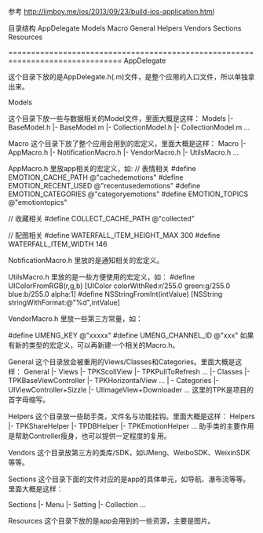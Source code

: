 参考 http://limboy.me/ios/2013/09/23/build-ios-application.html

目录结构
	AppDelegate
	Models
	Macro
	General
	Helpers
	Vendors
	Sections
	Resources

===============================================================================
AppDelegate

这个目录下放的是AppDelegate.h(.m)文件，是整个应用的入口文件，所以单独拿出来。

Models

这个目录下放一些与数据相关的Model文件，里面大概是这样：
Models
    |- BaseModel.h
    |- BaseModel.m
    |- CollectionModel.h
    |- CollectionModel.m
    ...

Macro
这个目录下放了整个应用会用到的宏定义，里面大概是这样：
Macro
    |- AppMacro.h
    |- NotificationMacro.h
    |- VendorMacro.h
    |- UtilsMacro.h
    ...

AppMacro.h 里放app相关的宏定义，如:
// 表情相关
#define EMOTION_CACHE_PATH @"cachedemotions"
#define EMOTION_RECENT_USED @"recentusedemotions"
#define EMOTION_CATEGORIES @"categoryemotions"
#define EMOTION_TOPICS @"emotiontopics"

// 收藏相关
#define COLLECT_CACHE_PATH @"collected"

// 配图相关
#define WATERFALL_ITEM_HEIGHT_MAX 300
#define WATERFALL_ITEM_WIDTH 146

NotificationMacro.h 里放的是通知相关的宏定义。

UtilsMacro.h 里放的是一些方便使用的宏定义，如：
#define UIColorFromRGB(r,g,b) [UIColor colorWithRed:r/255.0 green:g/255.0 blue:b/255.0 alpha:1]
#define NSStringFromInt(intValue) [NSString stringWithFormat:@"%d",intValue]

VendorMacro.h 里放一些第三方常量，如：

#define UMENG_KEY @"xxxxx"
#define UMENG_CHANNEL_ID @"xxx"
如果有新的类型的宏定义，可以再新建一个相关的Macro.h。

General
这个目录放会被重用的Views/Classes和Categories。里面大概是这样：
General
    |- Views
        |- TPKScollView
        |- TPKPullToRefresh
        ...
    |- Classes
        |- TPKBaseViewController
        |- TPKHorizontalView
        ...
    | - Categories
        |- UIViewController+Sizzle
        |- UIImageView+Downloader
        ...
这里的TPK是项目的首字母缩写。

Helpers
这个目录放一些助手类，文件名与功能挂钩。里面大概是这样：
Helpers
    |- TPKShareHelper
    |- TPDBHelper
    |- TPKEmotionHelper
    ...
助手类的主要作用是帮助Controller瘦身，也可以提供一定程度的复用。

Vendors
这个目录放第三方的类库/SDK，如UMeng、WeiboSDK、WeixinSDK等等。

Sections
这个目录下面的文件对应的是app的具体单元，如导航、瀑布流等等。里面大概是这样：

Sections
    |- Menu
    |- Setting
    |- Collection
    ...

Resources
这个目录下放的是app会用到的一些资源，主要是图片。